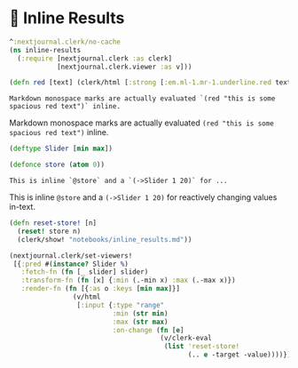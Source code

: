 # 📝 Inline Results

```clojure
^:nextjournal.clerk/no-cache
(ns inline-results
  (:require [nextjournal.clerk :as clerk]
            [nextjournal.clerk.viewer :as v]))
```

```clojure
(defn red [text] (clerk/html [:strong [:em.ml-1.mr-1.underline.red text]]))
```

    Markdown monospace marks are actually evaluated `(red "this is some spacious red text")` inline.

Markdown monospace marks are actually evaluated `(red "this is some spacious red text")` inline.


```clojure
(deftype Slider [min max])
```

```clojure
(defonce store (atom 0))
```

    This is inline `@store` and a `(->Slider 1 20)` for ...

This is inline `@store` and a `(->Slider 1 20)` for reactively changing values in-text.


```clojure
(defn reset-store! [n]
  (reset! store n)
  (clerk/show! "notebooks/inline_results.md"))
```

```clojure
(nextjournal.clerk/set-viewers!
 [{:pred #(instance? Slider %)
   :fetch-fn (fn [_ slider] slider)
   :transform-fn (fn [x] {:min (.-min x) :max (.-max x)})
   :render-fn (fn [{:as o :keys [min max]}] 
                (v/html 
                 [:input {:type "range"
                          :min (str min)
                          :max (str max)
                          :on-change (fn [e]
                                      (v/clerk-eval 
                                       (list 'reset-store! 
                                             (.. e -target -value))))}]))}])
```

